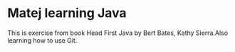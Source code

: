 # Matej learning Java
This is exercise from book Head First Java by Bert Bates, Kathy Sierra.Also learning how to use Git.
